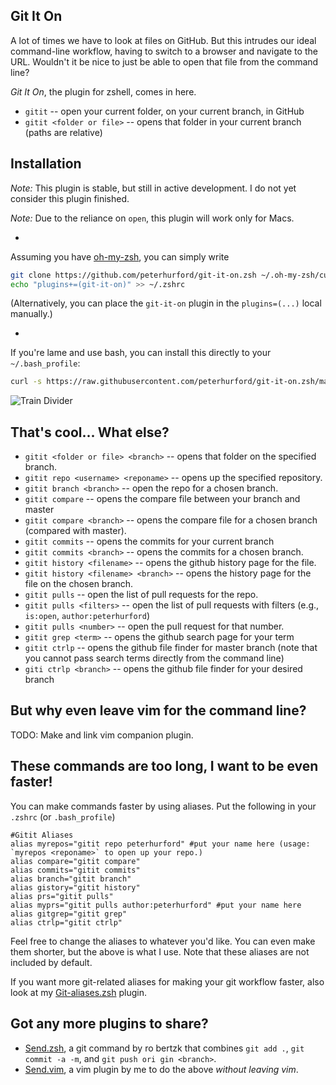 ## Git It On

A lot of times we have to look at files on GitHub.  But this intrudes our ideal command-line workflow, having to switch to a browser and navigate to the URL.  Wouldn't it be nice to just be able to open that file from the command line?

*Git It On*, the plugin for zshell, comes in here.

* `gitit` -- open your current folder, on your current branch, in GitHub
* `gitit <folder or file>` -- opens that folder in your current branch (paths are relative)


## Installation

*Note:* This plugin is stable, but still in active development.  I do not yet consider this plugin finished.

*Note:* Due to the reliance on `open`, this plugin will work only for Macs.

-

Assuming you have [oh-my-zsh](https://github.com/robbyrussell/oh-my-zsh), you can simply write

```bash
git clone https://github.com/peterhurford/git-it-on.zsh ~/.oh-my-zsh/custom/plugins/git-it-on
echo "plugins+=(git-it-on)" >> ~/.zshrc
```

(Alternatively, you can place the `git-it-on` plugin in the `plugins=(...)` local manually.)

-

If you're lame and use bash, you can install this directly to your `~/.bash_profile`:

```bash
curl -s https://raw.githubusercontent.com/peterhurford/git-it-on.zsh/master/git-it-on.plugin.zsh >> ~/.bash_profile
```````

![Train Divider](http://i.imgur.com/aZKcadZ.gif)


## That's cool... What else?

* `gitit <folder or file> <branch>` -- opens that folder on the specified branch.
* `gitit repo <username> <reponame>` -- opens up the specified repository.
* `gitit branch <branch>` -- open the repo for a chosen branch.
* `gitit compare` -- opens the compare file between your branch and master
* `gitit compare <branch>` -- opens the compare file for a chosen branch (compared with master).
* `gitit commits` -- opens the commits for your current branch
* `gitit commits <branch>` -- opens the commits for a chosen branch.
* `gitit history <filename>` -- opens the github history page for the file.
* `gitit history <filename> <branch>` -- opens the history page for the file on the chosen branch.
* `gitit pulls` -- open the list of pull requests for the repo.
* `gitit pulls <filters>` -- open the list of pull requests with filters (e.g., `is:open`, `author:peterhurford`)
* `gitit pulls <number>` -- open the pull request for that number.
* `gitit grep <term>` -- opens the github search page for your term
* `gitit ctrlp` -- opens the github file finder for master branch (note that you cannot pass search terms directly from the command line)
* `giti ctrlp <branch>` -- opens the github file finder for your desired branch


## But why even leave vim for the command line?
TODO: Make and link vim companion plugin.


## These commands are too long, I want to be even faster!
You can make commands faster by using aliases.  Put the following in your `.zshrc` (or `.bash_profile`)

```
#Gitit Aliases
alias myrepos="gitit repo peterhurford" #put your name here (usage: `myrepos <reponame>` to open up your repo.)
alias compare="gitit compare"
alias commits="gitit commits"
alias branch="gitit branch"
alias gistory="gitit history"
alias prs="gitit pulls"
alias myprs="gitit pulls author:peterhurford" #put your name here
alias gitgrep="gitit grep"
alias ctrlp="gitit ctrlp"
```

Feel free to change the aliases to whatever you'd like. You can even make them shorter, but the above is what I use.  Note that these aliases are not included by default.

If you want more git-related aliases for making your git workflow faster, also look at my [Git-aliases.zsh](https://github.com/peterhurford/git-aliases.zsh) plugin.


## Got any more plugins to share?
* [Send.zsh](https://github.com/robertzk/send.zsh), a git command by ro
bertzk that combines `git add .`, `git commit -a -m`, and `git push ori
gin <branch>`.
* [Send.vim](https://github.com/peterhurford/send.vim), a vim plugin by
 me to do the above _without leaving vim_.
